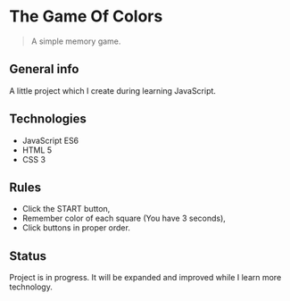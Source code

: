 # The Game Of Colors
> A simple memory game.

## General info

A little project which I create during learning JavaScript.

## Technologies
* JavaScript ES6
* HTML 5
* CSS 3

## Rules

* Click the START button,
* Remember color of each square (You have 3 seconds),
* Click buttons in proper order.

## Status
Project is in progress. It will be expanded and improved while I learn more technology.




